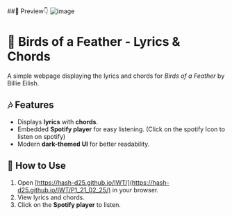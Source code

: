##📸 Preview👇
![image](https://github.com/user-attachments/assets/f1b021e6-de20-4a9d-be1e-a0bf9fe93614)
# 🎵 Birds of a Feather - Lyrics & Chords

A simple webpage displaying the lyrics and chords for *Birds of a Feather* by Billie Eilish.

## 🎶 Features
- Displays **lyrics** with **chords**.
- Embedded **Spotify player** for easy listening. (Click on the spotify Icon to listen on spotify)
- Modern **dark-themed UI** for better readability.

## 🚀 How to Use
1. Open  [https://hash-d25.github.io/IWT/](https://hash-d25.github.io/IWT/P1_21_02_25/)  in your browser.
2. View lyrics and chords.
3. Click on the **Spotify player** to listen.
